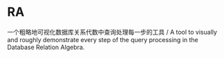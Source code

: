 # RA
一个粗略地可视化数据库关系代数中查询处理每一步的工具 / A tool to visually and roughly demonstrate every step of the query processing in the  Database Relation Algebra.